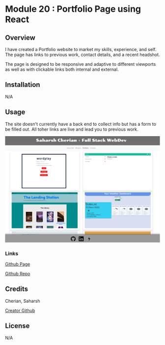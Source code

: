 #  Module 20 : Portfolio Page using React

## Overview

I have created a Portfolio website to market my skills, experience, and self. The page has links to previous work, contact details, and a recent headshot.

The page is designed to be responsive and adaptive to different viewports as well as with clickable links both internal and external.

## Installation

N/A

## Usage

The site doesn't currently have a back end to collect info but has a form to be filled out. All toher links are live and lead you to previous work.

![Screenshot of full working page](./src/assets/images/site-screenshot.jpg "Portfolio Page Screenshot")

### Links

 [Github Page](https://sashdc.github.io/saharshdc-creative-webdev/)

 [Github Repo](https://github.com/sashdc/saharshdc-creative-webdev)

 ## Credits

Cherian, Saharsh


[Creator Github](https://github.com/sashdc)

## License

N/A
    